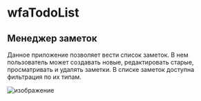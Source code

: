 # wfaTodoList
## Менеджер заметок
Данное приложение позволяет вести список заметок. В нем пользователь может создавать новые, редактировать старые, просматривать и удалять заметки. В списке заметок доступна фильтрация по их типам.

![изображение](https://github.com/Binbogamee/wfaTodoList/assets/73061751/27548aae-802c-432a-a73c-dfe3b68fdfd2)

